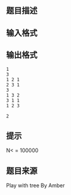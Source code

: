 


## 题目描述
## 输入格式
## 输出格式

```input1
1
3
1 2 1
2 3 1
3
1 3 2
3 1 1
1 2 3

```

```output1
2
```

## 提示
N< = 100000
## 题目来源
Play with tree By Amber


